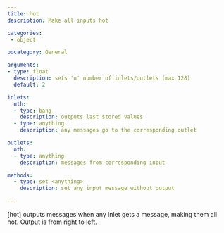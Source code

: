 ```yaml
---
title: hot
description: Make all inputs hot

categories:
 - object

pdcategory: General

arguments:
- type: float
  description: sets 'n' number of inlets/outlets (max 128)
  default: 2

inlets:
  nth:
  - type: bang
    description: outputs last stored values
  - type: anything
    description: any messages go to the corresponding outlet

outlets:
  nth:
  - type: anything
    description: messages from corresponding input

methods:
  - type: set <anything>
    description: set any input message without output

---
```


[hot] outputs messages when any inlet gets a message, making them all hot. Output is from right to left.

